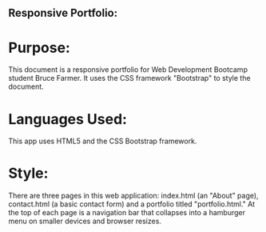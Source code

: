 ## Responsive Portfolio: 

# Purpose: 
This document is a responsive portfolio for Web Development Bootcamp student Bruce Farmer.  It uses the CSS framework "Bootstrap" to style the document.

# Languages Used:
This app uses HTML5 and the CSS Bootstrap framework.

# Style:  
There are three pages in this web application: index.html (an "About" page), contact.html (a basic contact form) and a portfolio titled "portfolio.html." At the top of each page is a navigation bar that collapses into a hamburger menu on smaller devices and browser resizes.



